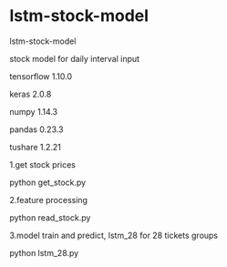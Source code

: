 # lstm-stock-model
lstm-stock-model

stock model for daily interval input 


tensorflow  1.10.0

keras   2.0.8 

numpy   1.14.3 

pandas  0.23.3

tushare 1.2.21


1.get stock prices 

python get_stock.py

2.feature processing

python read_stock.py 

3.model train and predict, lstm_28 for 28 tickets groups 

python lstm_28.py      

